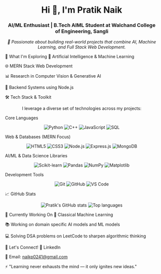 <h1 align="center">Hi 👋, I'm Pratik Naik</h1>
<h3 align="center">AI/ML Enthusiast | B.Tech AIML Student at Walchand College of Engineering, Sangli</h3>

<p align="center">
<i>🚀 Passionate about building real-world projects that combine AI, Machine Learning, and Full Stack Web Development.</i>
</p>

🎯 What I'm Exploring
🤖 Artificial Intelligence & Machine Learning

🌐 MERN Stack Web Development

📊 Research in Computer Vision & Generative AI

📁 Backend Systems using Node.js

🛠️ Tech Stack & Toolkit
<p align="center">
I leverage a diverse set of technologies across my projects:
</p>

Core Languages
<p align="center">
<img src="https://www.google.com/search?q=https://img.shields.io/badge/Python-3776AB%3Fstyle%3Dfor-the-badge%26logo%3Dpython%26logoColor%3Dwhite" alt="Python"/>
<img src="https://www.google.com/search?q=https://img.shields.io/badge/C%252B%252B-00599C%3Fstyle%3Dfor-the-badge%26logo%3Dc%252B%252B%26logoColor%3Dwhite" alt="C++"/>
<img src="https://www.google.com/search?q=https://img.shields.io/badge/JavaScript-F7DF1E%3Fstyle%3Dfor-the-badge%26logo%3Djavascript%26logoColor%3Dblack" alt="JavaScript"/>
<img src="https://www.google.com/search?q=https://img.shields.io/badge/SQL-4479A1%3Fstyle%3Dfor-the-badge%26logo%3Dpostgresql%26logoColor%3Dwhite" alt="SQL"/>
</p>

Web & Databases (MERN Focus)
<p align="center">
<img src="https://www.google.com/search?q=https://img.shields.io/badge/HTML5-E34F26%3Fstyle%3Dfor-the-badge%26logo%3Dhtml5%26logoColor%3Dwhite" alt="HTML5"/>
<img src="https://www.google.com/search?q=https://img.shields.io/badge/CSS3-1572B6%3Fstyle%3Dfor-the-badge%26logo%3Dcss3%26logoColor%3Dwhite" alt="CSS3"/>
<img src="https://www.google.com/search?q=https://img.shields.io/badge/Node.js-339933%3Fstyle%3Dfor-the-badge%26logo%3Dnode.js%26logoColor%3Dwhite" alt="Node.js"/>
<img src="https://www.google.com/search?q=https://img.shields.io/badge/Express.js-000000%3Fstyle%3Dfor-the-badge%26logo%3Dexpress%26logoColor%3Dwhite" alt="Express.js"/>
<img src="https://www.google.com/search?q=https://img.shields.io/badge/MongoDB-47A248%3Fstyle%3Dfor-the-badge%26logo%3Dmongodb%26logoColor%3Dwhite" alt="MongoDB"/>
</p>

AI/ML & Data Science Libraries
<p align="center">
<img src="https://www.google.com/search?q=https://img.shields.io/badge/scikit--learn-F7931E%3Fstyle%3Dfor-the-badge%26logo%3Dscikit-learn%26logoColor%3Dwhite" alt="Scikit-learn"/>
<img src="https://www.google.com/search?q=https://img.shields.io/badge/Pandas-150458%3Fstyle%3Dfor-the-badge%26logo%3Dpandas%26logoColor%3Dwhite" alt="Pandas"/>
<img src="https://www.google.com/search?q=https://img.shields.io/badge/NumPy-013243%3Fstyle%3Dfor-the-badge%26logo%3Dnumpy%26logoColor%3Dwhite" alt="NumPy"/>
<img src="https://www.google.com/search?q=https://img.shields.io/badge/Matplotlib-00599C%3Fstyle%3Dfor-the-badge%26logo%3Dmatplotlib%26logoColor%3Dwhite" alt="Matplotlib"/>
</p>

Development Tools
<p align="center">
<img src="https://www.google.com/search?q=https://img.shields.io/badge/Git-F05032%3Fstyle%3Dfor-the-badge%26logo%3Dgit%26logoColor%3Dwhite" alt="Git"/>
<img src="https://www.google.com/search?q=https://img.shields.io/badge/GitHub-181717%3Fstyle%3Dfor-the-badge%26logo%3Dgithub%26logoColor%3Dwhite" alt="GitHub"/>
<img src="https://www.google.com/search?q=https://img.shields.io/badge/VS%2520Code-007ACC%3Fstyle%3Dfor-the-badge%26logo%3Dvisual%2520studio%2520code%26logoColor%3Dwhite" alt="VS Code"/>
</p>

📈 GitHub Stats
<p align="center">
<img src="https://github-readme-stats.vercel.app/api?username=pratiknaik&show_icons=true&theme=radical" alt="Pratik's GitHub stats" />
<img src="https://github-readme-stats.vercel.app/api/top-langs/?username=pratiknaik&layout=compact&theme=radical" alt="Top languages" />
</p>

🧠 Currently Working On
🚌 Classical Machine Learning

📚 Working on domain specific AI models and ML models

💻 Solving DSA problems on LeetCode to sharpen algorithmic thinking

📢 Let's Connect!
🔗 LinkedIn

📧 Email: naikp0241@gmail.com

⚡ "Learning never exhausts the mind — it only ignites new ideas."
